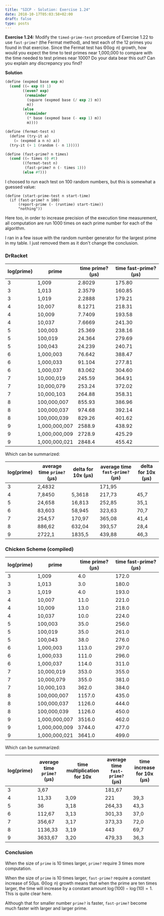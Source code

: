 ```yaml
---
title: "SICP - Solution: Exercise 1.24"
date: 2018-10-17T05:03:58+02:00
draft: false
type: posts
---
```


**Exercise 1.24:** Modify the `timed-prime-test` procedure of Exercise 1.22 to use `fast-prime?` (the Fermat method), and test each of the 12 primes you found in that exercise. Since the Fermat test has ${\mathrm\Theta(\log\;n)}$ growth, how would you expect the time to test primes near 1,000,000 to compare with the time needed to test primes near 1000? Do your data bear this out? Can you explain any discrepancy you find?

**Solution**

```scheme
(define (expmod base exp m)
  (cond ((= exp 0) 1)
        ((even? exp)
         (remainder
          (square (expmod base (/ exp 2) m))
          m))
        (else
         (remainder
          (* base (expmod base (- exp 1) m))
          m))))

(define (fermat-test n)
  (define (try-it a)
    (= (expmod a n n) a))
  (try-it (+ 1 (random (- n 1)))))

(define (fast-prime? n times)
  (cond ((= times 0) #t)
        ((fermat-test n)
         (fast-prime? n (- times 1)))
        (else #f)))
```

I choosed to run each test on 100 random numbers, but this is somewhat a guessed value:

```
(define (start-prime-test n start-time)
  (if (fast-prime? n 100)
      (report-prime (- (runtime) start-time))
      "nothing"))
```

Here too, in order to increase precision of the execution time measurement, all computation are run 1000 times on each prime number for each of the algorithm.

I ran in a few issue with the random number generator for the largest prime in my table. I just removed them as it don't change the conclusion.

### DrRacket

| log(prime) | prime         | time prime? (µs) | time fast-prime? (µs) |
| ---------- | ------------- | ---------------- | --------------------- |
| 3          | 1,009         | 2.8029           | 175.80                |
| 3          | 1,013         | 2.3579           | 160.85                |
| 3          | 1,019         | 2.2888           | 179.21                |
| 4          | 10,007        | 8.1271           | 218.31                |
| 4          | 10,009        | 7.7409           | 193.58                |
| 4          | 10,037        | 7.6669           | 241.30                |
| 5          | 100,003       | 25.369           | 238.16                |
| 5          | 100,019       | 24.364           | 279.69                |
| 5          | 100,043       | 24.239           | 240.71                |
| 6          | 1,000,003     | 76.642           | 388.47                |
| 6          | 1,000,033     | 91.104           | 277.81                |
| 6          | 1,000,037     | 83.062           | 304.60                |
| 7          | 10,000,019    | 245.59           | 364.91                |
| 7          | 10,000,079    | 253.24           | 372.02                |
| 7          | 10,000,103    | 264.88           | 358.31                |
| 8          | 100,000,007   | 855.93           | 386.96                |
| 8          | 100,000,037   | 974.68           | 392.14                |
| 8          | 100,000,039   | 829.26           | 401.62                |
| 9          | 1,000,000,007 | 2588.9           | 438.92                |
| 9          | 1,000,000,009 | 2728.9           | 425.29                |
| 9          | 1,000,000,021 | 2848.4           | 455.42                |

Which can be summarized:

| log(prime) | average time `prime?` (µs) | delta for 10x (µs) | average time `fast-prime?` (µs) | delta for 10x (µs) |
| ---------- | -------------------------- | ------------------ | ------------------------------- | ------------------ |
| 3          | 2,4832                     |                    | 171,95                          |                    |
| 4          | 7,8450                     | 5,3618             | 217,73                          | 45,7               |
| 5          | 24,658                     | 16,813             | 252,85                          | 35,1               |
| 6          | 83,603                     | 58,945             | 323,63                          | 70,7               |
| 7          | 254,57                     | 170,97             | 365,08                          | 41,4               |
| 8          | 886,62                     | 632,04             | 393,57                          | 28,4               |
| 9          | 2722,1                     | 1835,5             | 439,88                          | 46,3               |

### Chicken Scheme (compiled)

| log(prime) | prime         | time prime? (µs) | time fast-prime? (µs) |
| ---------- | ------------- | ---------------- | --------------------- |
| 3          | 1,009         | 4.0              | 172.0                 |
| 3          | 1,013         | 3.0              | 180.0                 |
| 3          | 1,019         | 4.0              | 193.0                 |
| 4          | 10,007        | 11.0             | 221.0                 |
| 4          | 10,009        | 13.0             | 218.0                 |
| 4          | 10,037        | 10.0             | 224.0                 |
| 5          | 100,003       | 35.0             | 256.0                 |
| 5          | 100,019       | 35.0             | 261.0                 |
| 5          | 100,043       | 38.0             | 276.0                 |
| 6          | 1,000,003     | 113.0            | 297.0                 |
| 6          | 1,000,033     | 111.0            | 296.0                 |
| 6          | 1,000,037     | 114.0            | 311.0                 |
| 7          | 10,000,019    | 353.0            | 355.0                 |
| 7          | 10,000,079    | 355.0            | 381.0                 |
| 7          | 10,000,103    | 362.0            | 384.0                 |
| 8          | 100,000,007   | 1157.0           | 435.0                 |
| 8          | 100,000,037   | 1126.0           | 444.0                 |
| 8          | 100,000,039   | 1126.0           | 450.0                 |
| 9          | 1,000,000,007 | 3516.0           | 462.0                 |
| 9          | 1,000,000,009 | 3744.0           | 477.0                 |
| 9          | 1,000,000,021 | 3641.0           | 499.0                 |

Which can be summarized:

| log(prime) | average time `prime?` (µs) | time multiplication for 10x | average time `fast-prime?` (µs) | time increase for 10x (µs) |
| ---------- | -------------------------- | --------------------------- | ------------------------------- | -------------------------- |
| 3          | 3,67                       |                             | 181,67                          |                            |
| 4          | 11,33                      | 3,09                        | 221                             | 39,3                       |
| 5          | 36                         | 3,18                        | 264,33                          | 43,3                       |
| 6          | 112,67                     | 3,13                        | 301,33                          | 37,0                       |
| 7          | 356,67                     | 3,17                        | 373,33                          | 72,0                       |
| 8          | 1136,33                    | 3,19                        | 443                             | 69,7                       |
| 9          | 3633,67                    | 3,20                        | 479,33                          | 36,3                       |

### Conclusion

When the size of `prime` is 10 times larger, `prime?` require 3 times more computation.

When the size of  `prime` is 10 times larger, `fast-prime?` require a constant increase of 50µs. ${\mathrm\Theta(\log\;n)}$ growth means that when the prime are ten times larger, the time will increase by a constant amount ${\log(100)-\log(10)=1}$. This is quite clear here.

Although that for smaller number `prime?` is faster, `fast-prime?` become much faster with larger and larger prime.
